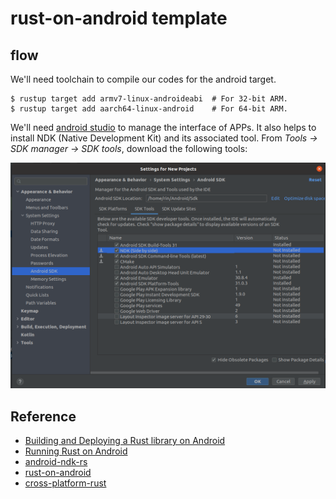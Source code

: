 # rust-on-android template
## flow

We'll need toolchain to compile our codes for the android target.
```
$ rustup target add armv7-linux-androideabi  # For 32-bit ARM.
$ rustup target add aarch64-linux-android    # For 64-bit ARM.
```

We'll need [android studio](https://developer.android.com/studio) to manage the interface
of APPs. It also helps to install NDK (Native Development Kit) and its associated tool.
From *Tools -> SDK manager -> SDK tools*, download the following tools:

![](image/SDK_manager.png)

## Reference

* [Building and Deploying a Rust library on Android](https://mozilla.github.io/firefox-browser-architecture/experiments/2017-09-21-rust-on-android.html)
* [Running Rust on Android](https://blog.svgames.pl/article/running-rust-on-android)
* [android-ndk-rs](https://github.com/rust-windowing/android-ndk-rs)
* [rust-on-android](https://github.com/suve/rust-on-android/)
* [cross-platform-rust](https://github.com/fluffyemily/cross-platform-rust)
